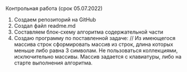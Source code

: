 Контрoльная работа (срок 05.07.2022)
1. Создаем репозиторий на GitHub
2. Создал файл readme.md
3. Составляем блок-схему алгоритма содержательной части
3. Создаю программу по поставленной задаче:
// Из имеющегося массива строк сформировать массив из строк, длина которых меньше либо равна 3 символам. Не пользоваться коллекциями, исключительно массивы. Массив задается с клавиатуры, либо на старте выполнения алгоритма.
